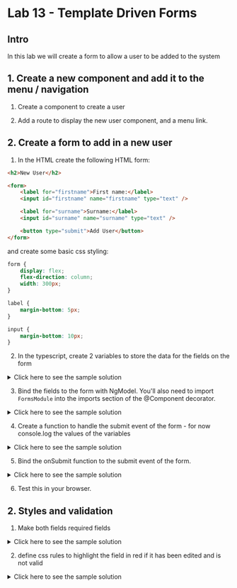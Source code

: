 # Lab 13 - Template Driven Forms

## Intro

In this lab we will create a form to allow a user to be added to the system

## 1. Create a new component and add it to the menu / navigation

1. Create a component to create a user

2. Add a route to display the new user component, and a menu link.

## 2. Create a form to add in a new user

1. In the HTML create the following HTML form:

```html
<h2>New User</h2>

<form>
    <label for="firstname">First name:</label>
    <input id="firstname" name="firstname" type="text" />

    <label for="surname">Surname:</label>
    <input id="surname" name="surname" type="text" />

    <button type="submit">Add User</button> 
</form>
```

and create some basic css styling:

```css
form {
    display: flex;
    flex-direction: column;
    width: 300px;
}

label {
    margin-bottom: 5px;
}

input {
    margin-bottom: 10px;
}
```

2. In the typescript, create 2 variables to store the data for the fields on the form

<details>
<summary>
Click here to see the sample solution
</summary>

```typescript
  firstname: string = '';
  surname: string = '';
```
</details>

3. Bind the fields to the form with NgModel. You'll also need to import `FormsModule` into the imports section of the @Component decorator.

<details>
<summary>
Click here to see the sample solution
</summary>

```html
    <input id="firstname" name="firstname" type="text" [(ngModel)]="firstname" />

    ...

    <input id="surname" name="surname" type="text" [(ngModel)]="surname" />
```
</details>

4. Create a function to handle the submit event of the form - for now console.log the values of the variables 

<details>
<summary>
Click here to see the sample solution
</summary>

```typescript
  onSubmit() {
    console.log(`New user created: ${this.firstname} ${this.surname}`);
  }
```
</details>

5. Bind the onSubmit function to the submit event of the form.

<details>
<summary>
Click here to see the sample solution
</summary>

```html
<form (submit)="onSubmit()">
```
</details>

6. Test this in your browser.

## 2. Styles and validation

1. Make both fields required fields

<details>
<summary>
Click here to see the sample solution
</summary>

```html
    <input id="firstname" name="firstname" type="text" [(ngModel)]="firstname" required />

    ...

    <input id="surname" name="surname" type="text" [(ngModel)]="surname" required />
```
</details>

2. define css rules to highlight the field in red if it has been edited and is not valid

<details>
<summary>
Click here to see the sample solution
</summary>

```css
input.ng-invalid.ng-touched {
    border: 1px solid red;
}
```
</details>

